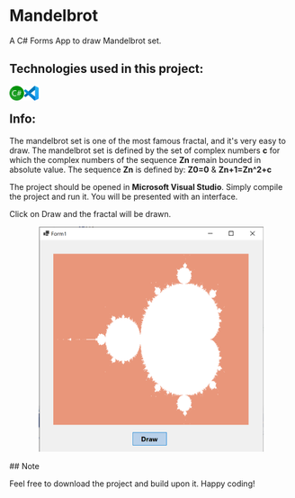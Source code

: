 # Mandelbrot
A C# Forms App to draw Mandelbrot set.

## Technologies used in this project:
<img align="left" alt="C#.js" width="26px" src="https://raw.githubusercontent.com/github/explore/80688e429a7d4ef2fca1e82350fe8e3517d3494d/topics/csharp/csharp.png" />
<img align="left" alt="Visual studio" width="26px" src="https://raw.githubusercontent.com/github/explore/80688e429a7d4ef2fca1e82350fe8e3517d3494d/topics/visual-studio-code/visual-studio-code.png" />

<br />

## Info:
The mandelbrot set is one of the most famous fractal, and it's very easy to draw. The mandelbrot set is defined by the set of complex numbers **c** for which the complex numbers of the sequence **Zn** remain bounded in absolute value. The sequence **Zn** is defined by: **Z0=0** & **Zn+1=Zn^2+c**


The project should be opened in **Microsoft Visual Studio**. Simply compile the project and run it. You will be presented with an interface.

Click on Draw and the fractal will be drawn.

<p align="center">
  <img src="./gitResources/pic1.PNG.PNG" alt="UI" width="400" height="400">
</p>
## Note

Feel free to download the project and build upon it. Happy coding!
